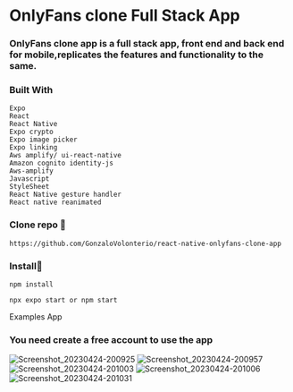 # OnlyFans clone Full Stack App

### OnlyFans clone app is a full stack app, front end and back end for mobile,replicates the features and functionality to the same.

### Built With

```
Expo
React
React Native
Expo crypto
Expo image picker
Expo linking
Aws amplify/ ui-react-native
Amazon cognito identity-js
Aws-amplify
Javascript
StyleSheet
React Native gesture handler
React native reanimated
```

### Clone repo 🔧

```
https://github.com/GonzaloVolonterio/react-native-onlyfans-clone-app

```
### Install🔧

```
npm install

npx expo start or npm start

```

Examples App

### You need create a free account to use the app

![Screenshot_20230424-200925](https://user-images.githubusercontent.com/64506662/234364566-863bc1e1-e289-4b9b-9658-a11e737bebd8.png)
![Screenshot_20230424-200957](https://user-images.githubusercontent.com/64506662/234364579-8e32708f-cb69-4c1c-82e3-eefd7cb5f161.png)
![Screenshot_20230424-201003](https://user-images.githubusercontent.com/64506662/234364622-e9cc5d14-77f2-415f-9027-1d3ffe3e7c17.png)
![Screenshot_20230424-201006](https://user-images.githubusercontent.com/64506662/234364653-73de6b92-b7a6-4ef7-a3a6-c26411bfd46a.png)
![Screenshot_20230424-201031](https://user-images.githubusercontent.com/64506662/234364754-f5ce7da1-1ad1-4e90-bf85-40add436ad23.png)
